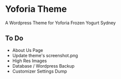 # Yoforia Theme
A Wordpress Theme for Yoforia Frozen Yogurt Sydney

## To Do 
- About Us Page
- Update theme's screenshot.png
- High Res Images
- Database / Wordpress Backup
- Customizer Settings Dump